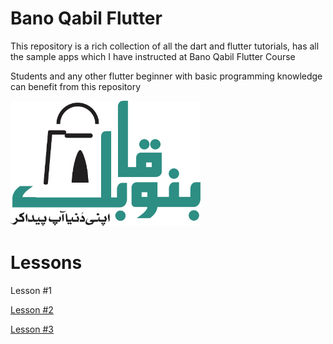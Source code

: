 
# Bano Qabil Flutter

This repository is a rich collection of all the dart and flutter tutorials, has all the sample apps which I have instructed at Bano Qabil Flutter Course

Students and any other flutter beginner with basic programming knowledge can benefit from this repository

<img src="logo.png" height="200px">

# Lessons 

<a>Lesson #1</a>

<a href="https://github.com/hussainhabib2/bano_qabil_flutter/tree/main/Lesson%20%232">Lesson #2</a>

<a href="https://github.com/hussainhabib2/bano_qabil_flutter/tree/main/Lesson%20%233">Lesson #3</a>

